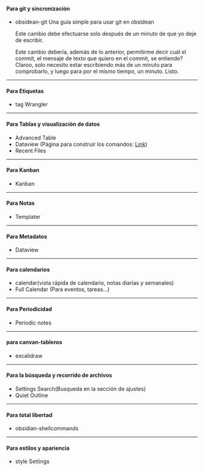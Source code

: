

#### Para git y sincronización
- obsidean-git
	Una guía simple para usar git en obsidean
	
	Este cambio debe efectuarse solo después de un minuto de que yo deje de escribir. 
	
	Este cambio debería, además de lo anterior, permitirme decir cuál el commit, el mensaje de texto que quiero en el commit, se entiende? Claroo, solo necesito estar escribiendo más de un minuto para comprobarlo, y luego para por el mismo tiempo, un minuto. Listo.

---
#### Para Etiquetas

- tag Wrangler

---
#### Para Tablas y visualización de datos
- Advanced Table
- Dataview (Página para construir los comandos: [Link](https://s-blu.github.io/basic-dataview-query-builder/questions))
- Recent Files

---
#### Para Kanban
- Kanban

---
#### Para Notas
- Templater

---
#### Para Metadatos
- Dataview

---
#### Para calendarios
- calendar(vista rápida de calendario, notas diarias y semanales)
- Full Calendar (Para eventos, tareas...)

---
#### Para Periodicidad
- Periodic notes

---
#### para canvan-tableros
- excalidraw

---
#### Para la búsqueda y recorrido de archivos
- Settings Search(Busqueda en la sección de ajustes)
- Quiet Outline

---
#### Para total libertad
- obsidian-shellcommands

---
#### Para estilos y apariencia
- style Settings



